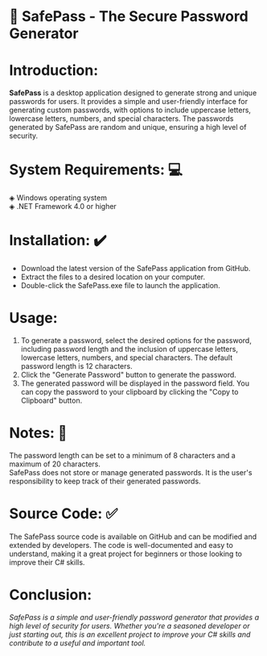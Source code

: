 # 🔑 SafePass - The Secure Password Generator  <br>
# Introduction:
<b>SafePass</b> is a desktop application designed to generate strong and unique passwords for users. It provides a simple and user-friendly interface for generating custom passwords, with options to include uppercase letters, lowercase letters, numbers, and special characters. The passwords generated by SafePass are random and unique, ensuring a high level of security.

# System Requirements: 💻

◈ Windows operating system  <br>
◈ .NET Framework 4.0 or higher  <br>
# Installation: ✔️ <br>

- Download the latest version of the SafePass application from GitHub.  <br>
- Extract the files to a desired location on your computer.  <br>
- Double-click the SafePass.exe file to launch the application.  <br>
# Usage:  <br>

1. To generate a password, select the desired options for the password, including password length and the inclusion of uppercase letters, lowercase letters, numbers, and special characters. The default password length is 12 characters.  <br>
2. Click the "Generate Password" button to generate the password.  <br>
3. The generated password will be displayed in the password field. You can copy the password to your clipboard by clicking the "Copy to Clipboard" button.  <br>
# Notes: 📝 <br>

The password length can be set to a minimum of 8 characters and a maximum of 20 characters.  <br>
SafePass does not store or manage generated passwords. It is the user's responsibility to keep track of their generated passwords.  <br>
# Source Code: ✅ <br>
The SafePass source code is available on GitHub and can be modified and extended by developers. The code is well-documented and easy to understand, making it a great project for beginners or those looking to improve their C# skills.  <br>

# Conclusion:  <br>
<i>SafePass is a simple and user-friendly password generator that provides a high level of security for users. Whether you're a seasoned developer or just starting out, this is an excellent project to improve your C# skills and contribute to a useful and important tool. </i> <br>
